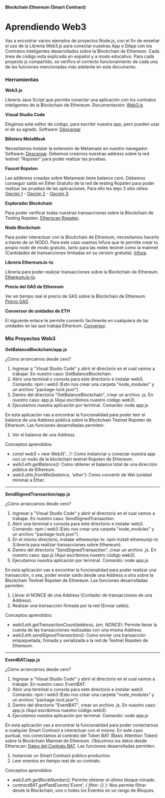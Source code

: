**Blockchain Ethereum (Smart Contract)**
# Aprendiendo Web3
Vas a encontrar varios ejemplos de proyectos Node.js, con el fin de enseñar el uso de la Librería Web3.js para conectar nuestras App o DApp con los Contratos Inteligentes desarrollados sobre la Blockchain de Ethereum. Cada línea de código esta explicada en español y a modo educativo. Para cada proyecto js compartido, se verifico el correcto funcionamiento de cada una de las funciones mencionadas más adelante en este documento.

### Herramientas
**Web3.js**

Librería Java Script que permite conectar una aplicación con los contratos inteligentes de la Blockchain de Ethereum. Documentación: [Web3.js](https://web3js.readthedocs.io/en/v1.3.0/)

**Visual Studio Code**

Elegimos este editor de código, para escribir nuestra app, pero pueden usar el de su agrado. Software: [Descargar](https://code.visualstudio.com/)

**Billetera MetaMask**

Necesitamos instalar la extensión de Metamask en nuestro navegador. Software: [Descargar](https://metamask.io/).
Debemos crearnos nuestras address sobre la red testnet "Ropsten" para poder realizar las pruebas.

**Faucet Ropsten**

Las adderess creadas sobre Metamask tiene balance cero. Debemos conseguir saldo en Ether Gratuito de la red de testing Ropsten para poder realizar las pruebas de las aplicaciones. Para ello les dejo 3 sitio útiles: [Opción 1](https://faucet.ropsten.be/) - [Opción 2](https://faucet.dimensions.network/) - [Opción 3](https://faucet.kyber.network/).

**Explorador Blockchain**

Para poder verificar todas nuestras transacciones sobre la Blockchain de Testing Ropsten. [Etherscan Ropsten](https://ropsten.etherscan.io/).

**Nodo Blockchain**

Para poder interactuar con la Blockchain de Ethereum, necesitamos hacerlo a través de un NODO. Para este caso usamos Infura que te permite crear tu propio nodo de modo gratuito, tanto para las redes testnet como la mainnet (Cantidades de transacciones limitadas en su versión gratuita). [Infura](https://infura.io/dashboard).

**Librería EthereumJs-tx**

Librería para poder realizar transacciones sobre la Blockchain de Ethereum. [EthereumJs-tx](https://github.com/ethereumjs/ethereumjs-tx).

**Precio del GAS de Ethereum**

Ver en tiempo real el precio de GAS sobre la Blockchain de Ethereum. [Precio GAS](https://ethgasstation.info/).

**Conversor de unidades de ETH**

El siguiente enlace te permite convertir facilmente en cualquiera de las unidades en las que trabaja Ethereum. [Conversor](http://eth-converter.com/index.html).


### Mis Proyectos Web3
**GetBalanceBlockchain/app.js**

¿Cómo arrancamos desde cero?
1) Ingresar a "Visual Studio Code" y abrir el directorio en el cual vamos a trabajar. En nuestro caso: GetBalanceBlockchain.
2) Abrir una terminal o consola para este directorio e instalar web3. Comando: npm i web3 (Esto nos crear una carpeta "node_modules" y un archivo "package-lock.json").
3) Dentro del directorio "GetBalanceBlockchain", crear un archivo .js. En nuestro caso: app.js (Aquí escribimos nuestro código web3).
4) Ejecutamos nuestra aplicación por terminal. Comando: node app.js

En esta aplicación vas a encontrar la funcionalidad para poder leer el balance de una Address pública sobre la Blockchain Testnet Ropsten de Ethereum.
Las funciones desarrolladas permiten:
1) Ver el balance de una Address.

Conceptos aprendidos:
- *const web3 = new Web3('...')*: Como instanciar y conectar nuestra app con un nodo de la blockchain testnet Ropsten de Ethereum.
- *web3.eth.getBalance()*: Como obtener el balance total de una dirección pública de Ethereum.
- *web3.utils.fromWei(balance, 'ether')*: Como convertir de Wei (unidad mínima) a Ether.

------------------------------------
**SendSignedTransaction/app.js**

¿Cómo arrancamos desde cero?
1) Ingresar a "Visual Studio Code" y abrir el directorio en el cual vamos a trabajar. En nuestro caso: SendSignedTransaction.
2) Abrir una terminal o consola para este directorio e instalar web3. Comando: npm i web3 (Esto nos crear una carpeta "node_modules" y un archivo "package-lock.json").
3) En el mismo directorio, instalar ethereumjs-tx: npm install ethereumjs-tx (Librería para realizar transacciones sobre Ethereum).
4) Dentro del directorio "SendSignedTransaction", crear un archivo .js. En nuestro caso: app.js (Aquí escribimos nuestro código web3).
5) Ejecutamos nuestra aplicación por terminal. Comando: node app.js

En esta aplicación vas a encontrar la funcionalidad para poder realizar una transacción, o sea, poder enviar saldo desde una Address a otra sobre la Blockchain Testnet Ropsten de Ethereum.
Las funciones desarrolladas permiten:
1) Llevar el NONCE de una Address (Contador de transacciones de una Address).
2) Realizar una transacción firmada por la red (Enviar saldo).

Conceptos aprendidos:
- *web3.eth.getTransactionCount(address, (err, NONCE)*: Permite llevar la cuenta de las transacciones realizadas con una misma Address.
- *web3.eth.sendSignedTransaction()*: Como enviar una transacción empaquetada, firmada y serializada a la red de Testnet Ropsten de Ethereum.

------------------------------------
**EventBAT/app.js**

¿Cómo arrancamos desde cero?
1) Ingresar a "Visual Studio Code" y abrir el directorio en el cual vamos a trabajar. En nuestro caso: EventBAT.
2) Abrir una terminal o consola para este directorio e instalar web3. Comando: npm i web3 (Esto nos crear una carpeta "node_modules" y un archivo "package-lock.json").
3) Dentro del directorio "EventBAT", crear un archivo .js. En nuestro caso: app.js (Aquí escribimos nuestro código web3).
4) Ejecutamos nuestra aplicación por terminal. Comando: node app.js

En esta aplicación vas a encontrar la funcionalidad para poder conectarnos a cualquier Smart Contract e interactuar con el mismo. En este caso puntual, nos conectamos al contrato del Token BAT (Basic Attention Token) sobre la Blockchain Mainnet de Ethereum. Obtuvimos los datos desde Etherscan: [Datos del Contrato BAT](https://etherscan.io/address/0x0d8775f648430679a709e98d2b0cb6250d2887ef#code). 
Las funciones desarrolladas permiten:
1) Instanciar un Smart Contract público productivo.
2) Leer eventos en tiempo real de un contrato.

Conceptos aprendidos:
- *web3.eth.getBlockNumber()*: Permite obtener el último bloque minado.
- *contractBAT.getPastEvents('Event', { filter: {} }*: Nos permite filtrar desde la Blockchain, uno o todos los Eventos en un rango de Bloques.


